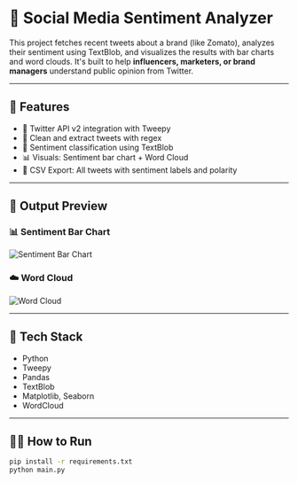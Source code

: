 # 🧠 Social Media Sentiment Analyzer

This project fetches recent tweets about a brand (like Zomato), analyzes their sentiment using TextBlob, and visualizes the results with bar charts and word clouds. It's built to help **influencers, marketers, or brand managers** understand public opinion from Twitter.

---

## 🔧 Features

- 🔐 Twitter API v2 integration with Tweepy
- 💬 Clean and extract tweets with regex
- 🎯 Sentiment classification using TextBlob
- 📊 Visuals: Sentiment bar chart + Word Cloud
- 📁 CSV Export: All tweets with sentiment labels and polarity

---

## 📸 Output Preview

### 📊 Sentiment Bar Chart
![Sentiment Bar Chart](sentiment_bar_chart.png)

### ☁️ Word Cloud
![Word Cloud](word_cloud.png)

---

## 🚀 Tech Stack

- Python
- Tweepy
- Pandas
- TextBlob
- Matplotlib, Seaborn
- WordCloud

---

## 🏃‍♂️ How to Run

```bash
pip install -r requirements.txt
python main.py
